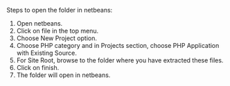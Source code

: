 Steps to open the folder in netbeans: 
1. Open netbeans.
2. Click on file in the top menu.
3. Choose New Project option.
4. Choose PHP category and in Projects section, choose PHP Application with Existing Source.
5. For Site Root, browse to the folder where you have extracted these files.
6. Click on finish.
7. The folder will open in netbeans.
